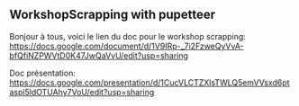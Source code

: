 ## WorkshopScrapping with pupetteer

Bonjour à tous, voici le lien du doc pour le workshop scrapping:  
https://docs.google.com/document/d/1V9IRp-_7i2FzweQyVvA-bfQfiNZPWVtD0K47JwQaVvU/edit?usp=sharing  
  
Doc présentation:  
https://docs.google.com/presentation/d/1CucVLCTZXlsTWLQ5emVVsxd6ptaspi5ldOTUAhy7VoU/edit?usp=sharing
